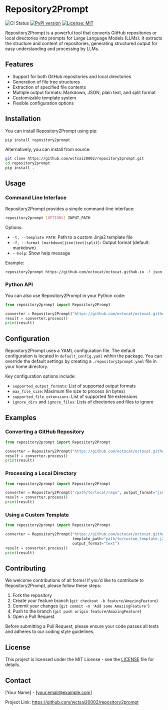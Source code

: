 # Repository2Prompt

![CI Status](https://github.com/wctsai20002/repository2prompt/actions/workflows/ci.yml/badge.svg)
[![PyPI version](https://badge.fury.io/py/repository2prompt.svg)](https://badge.fury.io/py/repository2prompt)
[![License: MIT](https://img.shields.io/badge/License-MIT-yellow.svg)](https://opensource.org/licenses/MIT)

Repository2Prompt is a powerful tool that converts GitHub repositories or local directories into prompts for Large Language Models (LLMs). It extracts the structure and content of repositories, generating structured output for easy understanding and processing by LLMs.

## Features

- Support for both GitHub repositories and local directories
- Generation of file tree structures
- Extraction of specified file contents
- Multiple output formats: Markdown, JSON, plain text, and split format
- Customizable template system
- Flexible configuration options

## Installation

You can install Repository2Prompt using pip:

```bash
pip install repository2prompt
```

Alternatively, you can install from source:

```bash
git clone https://github.com/wctsai20002/repository2prompt.git
cd repository2prompt
pip install .
```

## Usage

### Command Line Interface

Repository2Prompt provides a simple command-line interface:

```bash
repository2prompt [OPTIONS] INPUT_PATH
```

Options:
- `-t, --template PATH`: Path to a custom Jinja2 template file
- `-f, --format [markdown|json|text|split]`: Output format (default: markdown)
- `--help`: Show help message

Example:

```bash
repository2prompt https://github.com/octocat/octocat.github.io -f json
```

### Python API

You can also use Repository2Prompt in your Python code:

```python
from repository2prompt import Repository2Prompt

converter = Repository2Prompt("https://github.com/octocat/octocat.github.io", output_format="json")
result = converter.process()
print(result)
```

## Configuration

Repository2Prompt uses a YAML configuration file. The default configuration is located in `default_config.yaml` within the package. You can override the default settings by creating a `.repository2prompt.yaml` file in your home directory.

Key configuration options include:
- `supported_output_formats`: List of supported output formats
- `max_file_size`: Maximum file size to process (in bytes)
- `supported_file_extensions`: List of supported file extensions
- `ignore_dirs` and `ignore_files`: Lists of directories and files to ignore

## Examples

### Converting a GitHub Repository

```python
from repository2prompt import Repository2Prompt

converter = Repository2Prompt("https://github.com/octocat/octocat.github.io")
result = converter.process()
print(result)
```

### Processing a Local Directory

```python
from repository2prompt import Repository2Prompt

converter = Repository2Prompt("/path/to/local/repo", output_format="json")
result = converter.process()
print(result)
```

### Using a Custom Template

```python
from repository2prompt import Repository2Prompt

converter = Repository2Prompt("https://github.com/octocat/octocat.github.io", 
                              template_path="path/to/custom_template.j2",
                              output_format="text")
result = converter.process()
print(result)
```

## Contributing

We welcome contributions of all forms! If you'd like to contribute to Repository2Prompt, please follow these steps:

1. Fork the repository
2. Create your feature branch (`git checkout -b feature/AmazingFeature`)
3. Commit your changes (`git commit -m 'Add some AmazingFeature'`)
4. Push to the branch (`git push origin feature/AmazingFeature`)
5. Open a Pull Request

Before submitting a Pull Request, please ensure your code passes all tests and adheres to our coding style guidelines.

## License

This project is licensed under the MIT License - see the [LICENSE](LICENSE) file for details.

## Contact

[Your Name] - [your.email@example.com]

Project Link: https://github.com/wctsai20002/repository2prompt